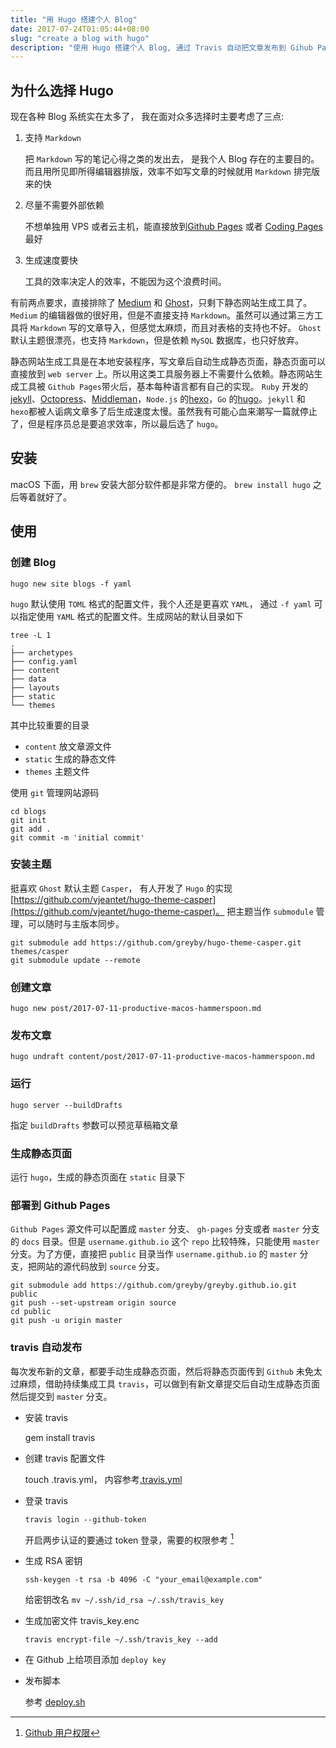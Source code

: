 ```yaml
---
title: "用 Hugo 搭建个人 Blog"
date: 2017-07-24T01:05:44+08:00
slug: "create a blog with hugo"
description: "使用 Hugo 搭建个人 Blog, 通过 Travis 自动把文章发布到 Gihub Pages"
---
```


## 为什么选择 Hugo

现在各种 Blog 系统实在太多了， 我在面对众多选择时主要考虑了三点:

1. 支持 `Markdown`

	把 `Markdown` 写的笔记心得之类的发出去， 是我个人 Blog 存在的主要目的。而且用所见即所得编辑器排版，效率不如写文章的时候就用 `Markdown` 排完版来的快

2. 尽量不需要外部依赖

	不想单独用 VPS 或者云主机，能直接放到[Github Pages](https://pages.github.com/) 或者 [Coding Pages](https://pages.coding.net/) 最好

3. 生成速度要快	

	工具的效率决定人的效率，不能因为这个浪费时间。

有前两点要求，直接排除了 [Medium](https://medium.com/) 和 [Ghost](https://ghost.org/)，只剩下静态网站生成工具了。 `Medium` 的编辑器做的很好用，但是不直接支持 `Markdown`。虽然可以通过第三方工具将 `Markdown` 写的文章导入，但感觉太麻烦，而且对表格的支持也不好。 `Ghost` 默认主题很漂亮，也支持 `Markdown`，但是依赖 `MySQL` 数据库，也只好放弃。

静态网站生成工具是在本地安装程序，写文章后自动生成静态页面，静态页面可以直接放到 `web server` 上。所以用这类工具服务器上不需要什么依赖。静态网站生成工具被 `Github Pages`带火后，基本每种语言都有自己的实现。 `Ruby` 开发的 [jekyll](http://jekyllrb.com/)、[Octopress](http://octopress.org/)、[Middleman](https://middlemanapp.com/)，`Node.js` 的[hexo](https://hexo.io/)，`Go` 的[hugo](http://gohugo.io/)。`jekyll` 和 `hexo`都被人诟病文章多了后生成速度太慢。虽然我有可能心血来潮写一篇就停止了，但是程序员总是要追求效率，所以最后选了 `hugo`。

## 安装

macOS 下面，用 `brew` 安装大部分软件都是非常方便的。 `brew install hugo` 之后等着就好了。

## 使用

### 创建 Blog

`hugo new site blogs -f yaml`

`hugo` 默认使用 `TOML` 格式的配置文件，我个人还是更喜欢 `YAML`， 通过 `-f yaml` 可以指定使用 `YAML` 格式的配置文件。生成网站的默认目录如下

```
tree -L 1
.
├── archetypes
├── config.yaml
├── content
├── data
├── layouts
├── static
└── themes
```

其中比较重要的目录 

* `content` 放文章源文件  
* `static` 生成的静态文件 
* `themes` 主题文件

使用 `git` 管理网站源码 

```
cd blogs
git init
git add .
git commit -m 'initial commit'
```

### 安装主题 

挺喜欢 `Ghost` 默认主题 `Casper`， 有人开发了 `Hugo` 的实现 [https://github.com/vjeantet/hugo-theme-casper](https://github.com/vjeantet/hugo-theme-casper)。 把主题当作 `submodule` 管理，可以随时与主版本同步。

```
git submodule add https://github.com/greyby/hugo-theme-casper.git themes/casper
git submodule update --remote
```

### 创建文章

`hugo new post/2017-07-11-productive-macos-hammerspoon.md`

### 发布文章

`hugo undraft content/post/2017-07-11-productive-macos-hammerspoon.md`

### 运行

`hugo server --buildDrafts`

指定 `buildDrafts` 参数可以预览草稿箱文章

### 生成静态页面

运行 `hugo`，生成的静态页面在 `static` 目录下

### 部署到 Github Pages

`Github Pages` 源文件可以配置成 `master` 分支、 `gh-pages` 分支或者 `master` 分支的 `docs` 目录。但是 `username.github.io` 这个 `repo` 比较特殊，只能使用 `master` 分支。为了方便，直接把 `public` 目录当作 `username.github.io` 的 `master` 分支，把网站的源代码放到 `source` 分支。

```
git submodule add https://github.com/greyby/greyby.github.io.git public
git push --set-upstream origin source
cd public
git push -u origin master
```

### travis 自动发布

每次发布新的文章，都要手动生成静态页面，然后将静态页面传到 `Github` 未免太过麻烦，借助持续集成工具 `travis`，可以做到有新文章提交后自动生成静态页面然后提交到 `master` 分支。

* 安装 travis
	
	gem install travis

* 创建 travis 配置文件

	touch .travis.yml， 内容参考[.travis.yml](https://github.com/greyby/greyby.github.io/blob/source/.travis.yml)

* 登录 travis

	`travis login --github-token`

	开启两步认证的要通过 token 登录，需要的权限参考 [^github_authority]
	
[^github_authority]: [Github 用户权限](https://docs.travis-ci.com/user/github-oauth-scopes/)


* 生成 RSA 密钥

	`ssh-keygen -t rsa -b 4096 -C "your_email@example.com"`
	
	给密钥改名 `mv ~/.ssh/id_rsa ~/.ssh/travis_key`


* 生成加密文件 travis_key.enc
	
	`travis encrypt-file ~/.ssh/travis_key --add`

* 在 Github 上给项目添加 `deploy key`
	

* 发布脚本

	参考 [deploy.sh](https://github.com/greyby/greyby.github.io/blob/source/scripts/deploy.sh)